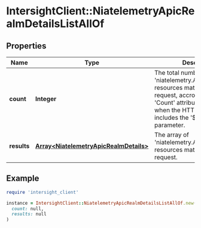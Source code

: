 # IntersightClient::NiatelemetryApicRealmDetailsListAllOf

## Properties

| Name | Type | Description | Notes |
| ---- | ---- | ----------- | ----- |
| **count** | **Integer** | The total number of &#39;niatelemetry.ApicRealmDetails&#39; resources matching the request, accross all pages. The &#39;Count&#39; attribute is included when the HTTP GET request includes the &#39;$inlinecount&#39; parameter. | [optional] |
| **results** | [**Array&lt;NiatelemetryApicRealmDetails&gt;**](NiatelemetryApicRealmDetails.md) | The array of &#39;niatelemetry.ApicRealmDetails&#39; resources matching the request. | [optional] |

## Example

```ruby
require 'intersight_client'

instance = IntersightClient::NiatelemetryApicRealmDetailsListAllOf.new(
  count: null,
  results: null
)
```

